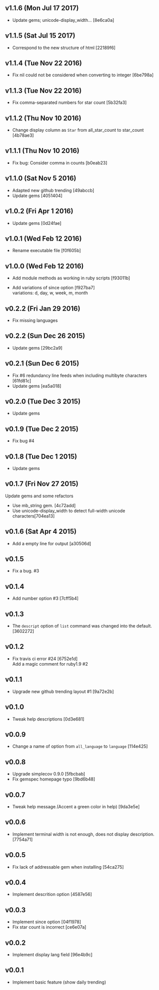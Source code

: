 ## v1.1.6 (Mon Jul 17 2017)

- Update gems; unicode-display_width... [8e6ca0a]

## v1.1.5 (Sat Jul 15 2017)

- Correspond to the new structure of html [22189f6]

## v1.1.4 (Tue Nov 22 2016)

- Fix nil could not be considered when converting to integer [6be798a]

## v1.1.3 (Tue Nov 22 2016)
- Fix comma-separated numbers for star count [5b32fa3]

## v1.1.2 (Thu Nov 10 2016)
- Change display column as `Star` from all_star_count to star_count [4b78ae3]

## v1.1.1 (Thu Nov 10 2016)
- Fix bug: Consider comma in counts [b0eab23]

## v1.1.0 (Sat Nov  5 2016)
- Adapted new github trending [49abccb]
- Update gems [4051404]

## v1.0.2 (Fri Apr  1 2016)
- Update gems [0d24fae]

## v1.0.1 (Wed Feb 12 2016)
- Rename executable file [f0f605b]

## v1.0.0 (Wed Feb 12 2016)
- Add module methods as working in ruby scripts [f93011b]

- Add variations of since option [f927ba7]  
  variations: d, day, w, week, m, month

## v0.2.2 (Fri Jan 29 2016)
- Fix missing languages

## v0.2.2 (Sun Dec 26 2015)
- Update gems [29bc2a9]

## v0.2.1 (Sun Dec 6 2015)
- Fix #6 redundancy line feeds when including multibyte characters [61fd81c]
- Update gems [ea5a018]

## v0.2.0 (Tue Dec 3 2015)
- Update gems

## v0.1.9 (Tue Dec 2 2015)
- Fix bug #4

## v0.1.8 (Tue Dec 1 2015)
- Update gems

## v0.1.7 (Fri Nov 27 2015)
  Update gems and some refactors
- Use mb_string gem. [4c72add]
- Use unicode-display_width to detect full-width unicode characters[704ea13]

## v0.1.6 (Sat Apr 4 2015)
- Add a empty line for output [a30506d]

## v0.1.5
- Fix a bug. #3

## v0.1.4
- Add number option #3 [7cff5b4]

## v0.1.3
- The `descript` option of `list` command was changed into the default. [3602272]

## v0.1.2
- Fix travis ci error #24 [6752e1d]  
Add a magic comment for ruby1.9 #2


## v0.1.1
- Upgrade new github trending layout #1 [9a72e2b]

## v0.1.0
- Tweak help descriptions [0d3e681]

## v0.0.9
- Change a name of option from `all_language` to `language` [114e425]

## v0.0.8
- Upgrade simplecov 0.9.0 [5fbcbab]
- Fix gemspec homepage typo [9bd6b48]

## v0.0.7
- Tweak help message.(Accent a green color in help) [9da3e5e]

## v0.0.6
- Implement terminal width is not enough, does not display description. [7754a71]


## v0.0.5
- Fix lack of addressable gem when installing [54ca275]

## v0.0.4
- Implement descrition option [4587e56]

## v0.0.3
- Implement since option [04f1978]
- Fix star count is incorrect [ce6e07a]

## v0.0.2
- Implement display lang field [96e4b9c]

## v0.0.1
- Implement basic feature (show daily trending)
